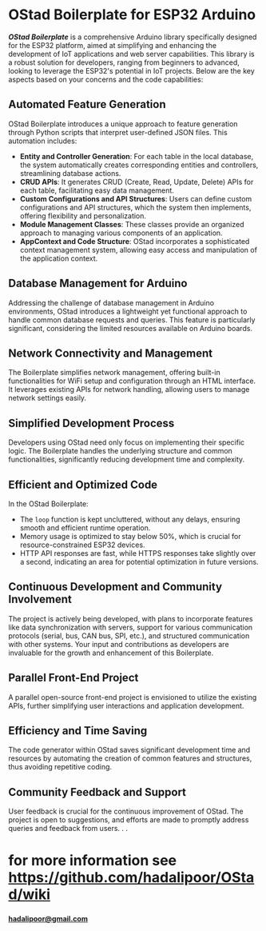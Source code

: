 # OStad Boilerplate for ESP32 Arduino

***OStad Boilerplate*** is a comprehensive Arduino library specifically designed for the ESP32 platform, aimed at simplifying and enhancing the development of IoT applications and web server capabilities. This library is a robust solution for developers, ranging from beginners to advanced, looking to leverage the ESP32's potential in IoT projects. Below are the key aspects based on your concerns and the code capabilities:

## Automated Feature Generation
OStad Boilerplate introduces a unique approach to feature generation through Python scripts that interpret user-defined JSON files. This automation includes:
- **Entity and Controller Generation**: For each table in the local database, the system automatically creates corresponding entities and controllers, streamlining database actions.
- **CRUD APIs**: It generates CRUD (Create, Read, Update, Delete) APIs for each table, facilitating easy data management.
- **Custom Configurations and API Structures**: Users can define custom configurations and API structures, which the system then implements, offering flexibility and personalization.
- **Module Management Classes**: These classes provide an organized approach to managing various components of an application.
- **AppContext and Code Structure**: OStad incorporates a sophisticated context management system, allowing easy access and manipulation of the application context.

## Database Management for Arduino
Addressing the challenge of database management in Arduino environments, OStad introduces a lightweight yet functional approach to handle common database requests and queries. This feature is particularly significant, considering the limited resources available on Arduino boards.

## Network Connectivity and Management
The Boilerplate simplifies network management, offering built-in functionalities for WiFi setup and configuration through an HTML interface. It leverages existing APIs for network handling, allowing users to manage network settings easily.

## Simplified Development Process
Developers using OStad need only focus on implementing their specific logic. The Boilerplate handles the underlying structure and common functionalities, significantly reducing development time and complexity.

## Efficient and Optimized Code
In the OStad Boilerplate:
- The `loop` function is kept uncluttered, without any delays, ensuring smooth and efficient runtime operation.
- Memory usage is optimized to stay below 50%, which is crucial for resource-constrained ESP32 devices.
- HTTP API responses are fast, while HTTPS responses take slightly over a second, indicating an area for potential optimization in future versions.

## Continuous Development and Community Involvement
The project is actively being developed, with plans to incorporate features like data synchronization with servers, support for various communication protocols (serial, bus, CAN bus, SPI, etc.), and structured communication with other systems. Your input and contributions as developers are invaluable for the growth and enhancement of this Boilerplate.

## Parallel Front-End Project
A parallel open-source front-end project is envisioned to utilize the existing APIs, further simplifying user interactions and application development.

## Efficiency and Time Saving
The code generator within OStad saves significant development time and resources by automating the creation of common features and structures, thus avoiding repetitive coding.

## Community Feedback and Support
User feedback is crucial for the continuous improvement of OStad. The project is open to suggestions, and efforts are made to promptly address queries and feedback from users.
.
.

# for more information see https://github.com/hadalipoor/OStad/wiki
###
###
###
#### hadalipoor@gmail.com
 
